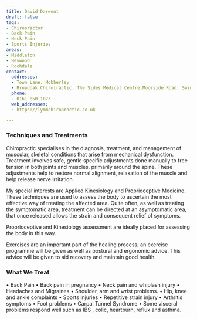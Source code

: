 ```yaml
---
title: David Darwent
draft: false
tags:
- Chiropractor
- Back Pain
- Neck Pain
- Sports Injuries
areas:
- Middleton
- Heywood
- Rochdale
contact:
  addresses:
  - Town Lane, Mobberley
  - Broadoak Chiro[ractic, The Sides Medical Centre,Moorside Road, Swinton.   M27 0EW
  phone:
  - 0161 850 1073
  web_addresses:
  - https://lymmchiropractic.co.uk

---
```


### Techniques and Treatments
Chiropractic specialises in the diagnosis, treatment, and management of muscular, skeletal conditions that arise from mechanical dysfunction. Treatment involves safe, gentle specific adjustments done manually to free tension in both joints and muscles, primarily around the spine. These adjustments help to restore normal alignment, relaxation of the muscle and help release nerve irritation.

My special interests are Applied Kinesiology and Proprioceptive Medicine. These techniques are used to assess the body to ascertain the most effective way of treating the affected area. Quite often, as well as treating the symptomatic area, treatment can be directed at an asymptomatic area, that once released allows the strain and consequent relief of symptoms.

Proprioceptive and Kinesiology assessment are ideally placed for assessing the body in this way.

Exercises are an important part of the healing process; an exercise programme will be given as well as postural and ergonomic advice. This advice will be given to aid recovery and maintain good health.

### What We Treat
• Back Pain
• Back pain in pregnancy
• Neck pain and whiplash injury
• Headaches and Migraines
• Shoulder, arm and wrist problems.
• Hip, knee and ankle complaints
• Sports injuries
• Repetitive strain injury
• Arthritis symptoms
• Foot problems
• Carpal Tunnel Syndrome
• Some visceral problems respond well such as IBS , colic, heartburn, reflux and asthma.